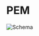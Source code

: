 # PEM

![Schema](https://github.com/Jieun-Sung/PEM/assets/135308058/58f94863-55c5-4e2f-865a-c57ff107f4ff)
